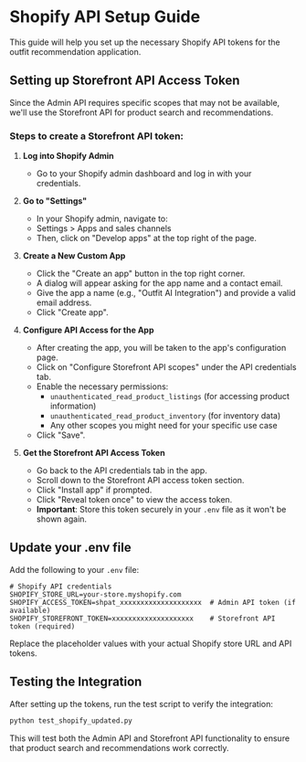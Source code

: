 # Shopify API Setup Guide

This guide will help you set up the necessary Shopify API tokens for the outfit recommendation application.

## Setting up Storefront API Access Token

Since the Admin API requires specific scopes that may not be available, we'll use the Storefront API for product search and recommendations.

### Steps to create a Storefront API token:

1. **Log into Shopify Admin**
   - Go to your Shopify admin dashboard and log in with your credentials.

2. **Go to "Settings"**
   - In your Shopify admin, navigate to:
   - Settings > Apps and sales channels
   - Then, click on "Develop apps" at the top right of the page.

3. **Create a New Custom App**
   - Click the "Create an app" button in the top right corner.
   - A dialog will appear asking for the app name and a contact email.
   - Give the app a name (e.g., "Outfit AI Integration") and provide a valid email address.
   - Click "Create app".

4. **Configure API Access for the App**
   - After creating the app, you will be taken to the app's configuration page.
   - Click on "Configure Storefront API scopes" under the API credentials tab.
   - Enable the necessary permissions:
     - `unauthenticated_read_product_listings` (for accessing product information)
     - `unauthenticated_read_product_inventory` (for inventory data)
     - Any other scopes you might need for your specific use case
   - Click "Save".

5. **Get the Storefront API Access Token**
   - Go back to the API credentials tab in the app.
   - Scroll down to the Storefront API access token section.
   - Click "Install app" if prompted.
   - Click "Reveal token once" to view the access token.
   - **Important**: Store this token securely in your `.env` file as it won't be shown again.

## Update your .env file

Add the following to your `.env` file:

```
# Shopify API credentials
SHOPIFY_STORE_URL=your-store.myshopify.com
SHOPIFY_ACCESS_TOKEN=shpat_xxxxxxxxxxxxxxxxxxxx  # Admin API token (if available)
SHOPIFY_STOREFRONT_TOKEN=xxxxxxxxxxxxxxxxxxxx    # Storefront API token (required)
```

Replace the placeholder values with your actual Shopify store URL and API tokens.

## Testing the Integration

After setting up the tokens, run the test script to verify the integration:

```bash
python test_shopify_updated.py
```

This will test both the Admin API and Storefront API functionality to ensure that product search and recommendations work correctly.
